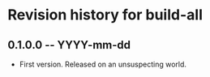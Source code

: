 # Revision history for build-all

## 0.1.0.0 -- YYYY-mm-dd

* First version. Released on an unsuspecting world.
